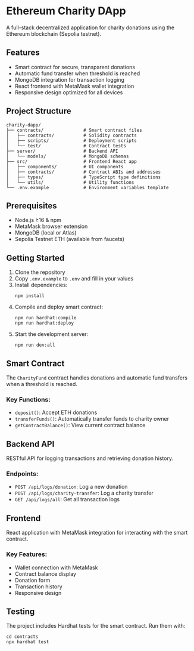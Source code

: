 # Ethereum Charity DApp

A full-stack decentralized application for charity donations using the Ethereum blockchain (Sepolia testnet).

## Features

- Smart contract for secure, transparent donations
- Automatic fund transfer when threshold is reached
- MongoDB integration for transaction logging
- React frontend with MetaMask wallet integration
- Responsive design optimized for all devices

## Project Structure

```
charity-dapp/
├── contracts/               # Smart contract files
│   ├── contracts/           # Solidity contracts
│   ├── scripts/             # Deployment scripts
│   └── test/                # Contract tests
├── server/                  # Backend API
│   └── models/              # MongoDB schemas
├── src/                     # Frontend React app
│   ├── components/          # UI components
│   ├── contracts/           # Contract ABIs and addresses
│   ├── types/               # TypeScript type definitions
│   └── utils/               # Utility functions
└── .env.example             # Environment variables template
```

## Prerequisites

- Node.js ≥16 & npm
- MetaMask browser extension
- MongoDB (local or Atlas)
- Sepolia Testnet ETH (available from faucets)

## Getting Started

1. Clone the repository
2. Copy `.env.example` to `.env` and fill in your values
3. Install dependencies:
   ```
   npm install
   ```
4. Compile and deploy smart contract:
   ```
   npm run hardhat:compile
   npm run hardhat:deploy
   ```
5. Start the development server:
   ```
   npm run dev:all
   ```

## Smart Contract

The `CharityFund` contract handles donations and automatic fund transfers when a threshold is reached.

### Key Functions:

- `deposit()`: Accept ETH donations
- `transferFunds()`: Automatically transfer funds to charity owner
- `getContractBalance()`: View current contract balance

## Backend API

RESTful API for logging transactions and retrieving donation history.

### Endpoints:

- `POST /api/logs/donation`: Log a new donation
- `POST /api/logs/charity-transfer`: Log a charity transfer
- `GET /api/logs/all`: Get all transaction logs

## Frontend

React application with MetaMask integration for interacting with the smart contract.

### Key Features:

- Wallet connection with MetaMask
- Contract balance display
- Donation form
- Transaction history
- Responsive design

## Testing

The project includes Hardhat tests for the smart contract. Run them with:

```
cd contracts
npx hardhat test
```
